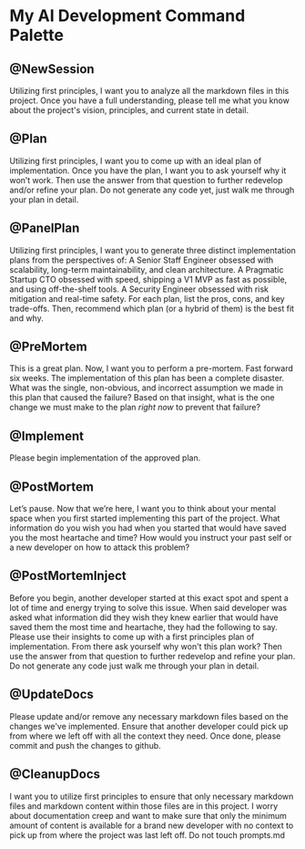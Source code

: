 # My AI Development Command Palette

## @NewSession
Utilizing first principles, I want you to analyze all the markdown files in this project. Once you have a full understanding, please tell me what you know about the project's vision, principles, and current state in detail.

## @Plan
Utilizing first principles, I want you to come up with an ideal plan of implementation. Once you have the plan, I want you to ask yourself why it won’t work. Then use the answer from that question to further redevelop and/or refine your plan. Do not generate any code yet, just walk me through your plan in detail.

## @PanelPlan
Utilizing first principles, I want you to generate three distinct implementation plans from the perspectives of:
A Senior Staff Engineer obsessed with scalability, long-term maintainability, and clean architecture.
A Pragmatic Startup CTO obsessed with speed, shipping a V1 MVP as fast as possible, and using off-the-shelf tools.
A Security Engineer obsessed with risk mitigation and real-time safety.
For each plan, list the pros, cons, and key trade-offs. Then, recommend which plan (or a hybrid of them) is the best fit and why.

## @PreMortem
This is a great plan. Now, I want you to perform a pre-mortem. Fast forward six weeks. The implementation of this plan has been a complete disaster. What was the single, non-obvious, and incorrect assumption we made in this plan that caused the failure? Based on that insight, what is the one change we must make to the plan *right now* to prevent that failure?

## @Implement
Please begin implementation of the approved plan.

## @PostMortem
Let’s pause. Now that we’re here, I want you to think about your mental space when you first started implementing this part of the project. What information do you wish you had when you started that would have saved you the most heartache and time? How would you instruct your past self or a new developer on how to attack this problem?

## @PostMortemInject
Before you begin, another developer started at this exact spot and spent a lot of time and energy trying to solve this issue. When said developer was asked what information did they wish they knew earlier that would have saved them the most time and heartache, they had the following to say. Please use their insights to come up with a first principles plan of implementation. From there ask yourself why won't this plan work? Then use the answer from that question to further redevelop and refine your plan. Do not generate any code just walk me through your plan in detail.

## @UpdateDocs
Please update and/or remove any necessary markdown files based on the changes we've implemented. Ensure that another developer could pick up from where we left off with all the context they need. Once done, please commit and push the changes to github.

## @CleanupDocs
I want you to utilize first principles to ensure that only necessary markdown files and markdown content within those files are in this project. I worry about documentation creep and want to make sure that only the minimum amount of content is available for a brand new developer with no context to pick up from where the project was last left off. Do not touch prompts.md